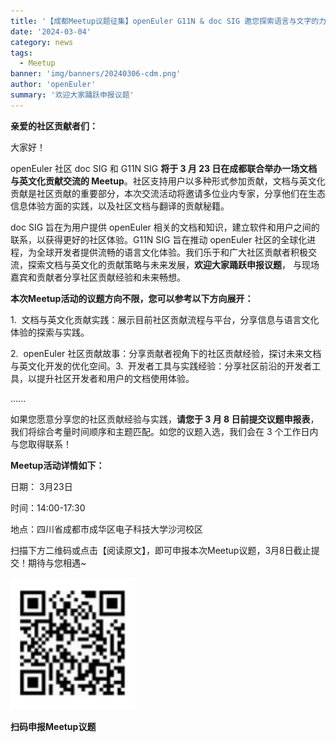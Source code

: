 ```yaml
---
title: '【成都Meetup议题征集】openEuler G11N & doc SIG 邀您探索语言与文字的力量'
date: '2024-03-04'
category: news
tags:
  - Meetup
banner: 'img/banners/20240306-cdm.png'
author: 'openEuler'
summary: '欢迎大家踊跃申报议题'
---
```





**亲爱的社区贡献者们：**

大家好！

openEuler 社区 doc SIG 和 G11N SIG **将于 3 月 23
日在成都联合举办一场文档与英文化贡献交流的
Meetup**。社区支持用户以多种形式参加贡献，文档与英文化贡献是社区贡献的重要部分，本次交流活动将邀请多位业内专家，分享他们在生态信息体验方面的实践，以及社区文档与翻译的贡献秘籍。

doc SIG 旨在为用户提供 openEuler
相关的文档和知识，建立软件和用户之间的联系，以获得更好的社区体验。G11N
SIG 旨在推动 openEuler
社区的全球化进程，为全球开发者提供流畅的语言文化体验。我们乐于和广大社区贡献者积极交流，探索文档与英文化的贡献策略与未来发展，**欢迎大家踊跃申报议题**，
与现场嘉宾和贡献者分享社区贡献经验和未来畅想。

**本次Meetup活动的议题方向不限，您可以参考以下方向展开：**

1.  文档与英文化贡献实践：展示目前社区贡献流程与平台，分享信息与语言文化体验的探索与实践。

2\.  openEuler
社区贡献故事：分享贡献者视角下的社区贡献经验，探讨未来文档与英文化开发的优化空间。3.
 开发者工具与实践经验：分享社区前沿的开发者工具，以提升社区开发者和用户的文档使用体验。

\...\...

如果您愿意分享您的社区贡献经验与实践，**请您于 3 月 8
日前提交议题申报表**，我们将综合考量时间顺序和主题匹配。如您的议题入选，我们会在
3 个工作日内与您取得联系！

**Meetup活动详情如下：**

日期： 3月23日

时间：14:00-17:30

地点：四川省成都市成华区电子科技大学沙河校区 

扫描下方二维码或点击【阅读原文】，即可申报本次Meetup议题，3月8日截止提交！期待与您相遇\~


<img src="./media/image1.png" width="200" >

**扫码申报Meetup议题**
